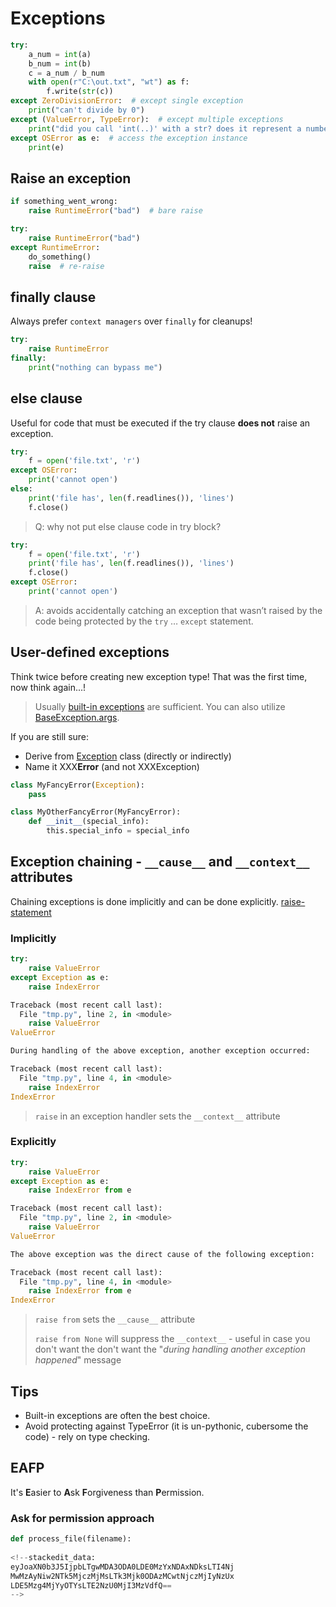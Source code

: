 # Exceptions
```python
try:
	a_num = int(a)
	b_num = int(b)
	c = a_num / b_num
	with open(r"C:\out.txt", "wt") as f:
		f.write(str(c))
except ZeroDivisionError:  # except single exception
	print("can't divide by 0")
except (ValueError, TypeError):  # except multiple exceptions
	print("did you call 'int(..)' with a str? does it represent a number?")
except OSError as e:  # access the exception instance
	print(e)
```
## Raise an exception
```python
if something_went_wrong:
	raise RuntimeError("bad")  # bare raise
```
```python
try:
	raise RuntimeError("bad")
except RuntimeError:
	do_something()
	raise  # re-raise
```
## finally clause
Always prefer ```context managers``` over ```finally``` for cleanups!
```python
try:
	raise RuntimeError
finally:
	print("nothing can bypass me")
```

## else clause
Useful for code that must be executed if the try clause **does not** raise an exception.
```python
try:
	f = open('file.txt', 'r')
except OSError:
    print('cannot open')
else:
    print('file has', len(f.readlines()), 'lines')
    f.close()
```

> Q: why not put else clause code in try block?

```python
try:
	f = open('file.txt', 'r')
	print('file has', len(f.readlines()), 'lines')
    f.close()
except OSError:
    print('cannot open')
```

> A: avoids accidentally catching an exception that wasn’t raised by the code being protected by the `try` … `except` statement.
## User-defined exceptions
Think twice before creating new exception type!
That was the first time, now think again...!
> Usually [built-in exceptions](https://docs.python.org/3/library/exceptions.html#exception-hierarchy) are sufficient.
> You can also utilize [BaseException.args](https://docs.python.org/3/library/exceptions.html#BaseException.args).

If you are still sure:
- Derive from [Exception](https://docs.python.org/3/library/exceptions.html#Exception) class (directly or indirectly)
- Name it XXX**Error** (and not XXXException)
```python
class MyFancyError(Exception):
	pass

class MyOtherFancyError(MyFancyError):
	def __init__(special_info):
		this.special_info = special_info
```
## Exception chaining - ```__cause__``` and ```__context__``` attributes
Chaining exceptions is done implicitly and can be done explicitly.
[raise-statement](https://docs.python.org/3/reference/simple_stmts.html#the-raise-statement)
### Implicitly
```python
try:
    raise ValueError
except Exception as e:
    raise IndexError
```
```python
Traceback (most recent call last):
  File "tmp.py", line 2, in <module>
    raise ValueError
ValueError

During handling of the above exception, another exception occurred:

Traceback (most recent call last):
  File "tmp.py", line 4, in <module>
    raise IndexError
IndexError
```

> ```raise``` in an exception handler sets the ```__context__``` attribute

### Explicitly
```python
try:
    raise ValueError
except Exception as e:
    raise IndexError from e
```
```python
Traceback (most recent call last):
  File "tmp.py", line 2, in <module>
    raise ValueError
ValueError

The above exception was the direct cause of the following exception:

Traceback (most recent call last):
  File "tmp.py", line 4, in <module>
    raise IndexError from e
IndexError
```

> ```raise from``` sets the ```__cause__``` attribute
> 
> ```raise from None``` will suppress the ```__context__``` - useful in case you don't want the don't want the "_during handling another exception happened_" message
## Tips
- Built-in exceptions are often the best choice.
- Avoid protecting against TypeError (it is un-pythonic, cubersome the code) - rely on type checking.
## EAFP
It's **E**asier to **A**sk **F**orgiveness than **P**ermission.
### Ask for permission approach
```python
def process_file(filename):
	
<!--stackedit_data:
eyJoaXN0b3J5IjpbLTgwMDA3ODA0LDE0MzYxNDAxNDksLTI4Nj
MwMzAyNiw2NTk5MjczMjMsLTk3Mjk0ODAzMCwtNjczMjIyNzUx
LDE5Mzg4MjYyOTYsLTE2NzU0MjI3MzVdfQ==
-->